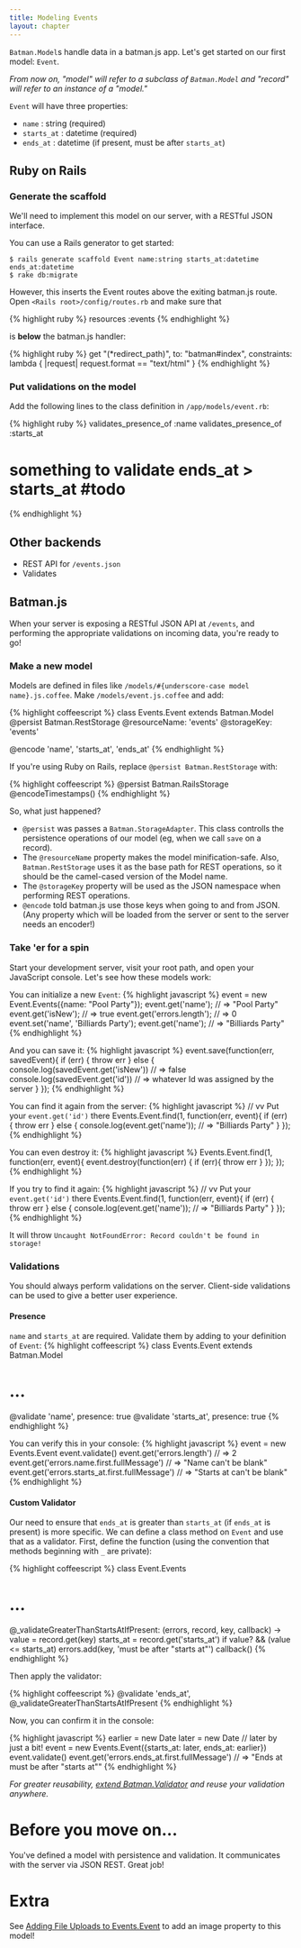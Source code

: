 ```yaml
---
title: Modeling Events
layout: chapter
---
```


`Batman.Model`s handle data in a batman.js app. Let's get started on our first model: `Event`.

_From now on, "model" will refer to a subclass of `Batman.Model` and "record" will refer to an instance of a "model."_

`Event` will have three properties:

- `name` : string (required)
- `starts_at` : datetime (required)
- `ends_at` : datetime (if present, must be after `starts_at`)

## Ruby on Rails

<a name="generate_the_scaffold"></a>

### Generate the scaffold
We'll need to implement this model on our server, with a RESTful JSON interface.

You can use a Rails generator to get started:

```
$ rails generate scaffold Event name:string starts_at:datetime ends_at:datetime
$ rake db:migrate
```

However, this inserts the Event routes above the exiting batman.js route. Open `<Rails root>/config/routes.rb` and make sure that

{% highlight ruby %}
resources :events
{% endhighlight %}

is __below__ the batman.js handler:

{% highlight ruby %}
get "(*redirect_path)", to: "batman#index", constraints: lambda { |request| request.format == "text/html" }
{% endhighlight %}

<a name="put_validations_on_the_model"></a>

### Put validations on the model
Add the following lines to the class definition in `/app/models/event.rb`:

{% highlight ruby %}
validates_presence_of :name
validates_presence_of :starts_at
# something to validate ends_at > starts_at #todo
{% endhighlight %}

## Other backends

- REST API for `/events.json`
- Validates

## Batman.js

When your server is exposing a RESTful JSON API at `/events`, and performing the appropriate validations on incoming data, you're ready to go!

<a name="make_a_new_model"></a>

### Make a new model
Models are defined in files like `/models/#{underscore-case model name}.js.coffee`. Make `/models/event.js.coffee` and add:

{% highlight coffeescript %}
class Events.Event extends Batman.Model
  @persist Batman.RestStorage
  @resourceName: 'events'
  @storageKey: 'events'

  @encode 'name', 'starts_at', 'ends_at'
{% endhighlight %}

If you're using Ruby on Rails, replace `@persist Batman.RestStorage` with:

{% highlight coffeescript %}
  @persist Batman.RailsStorage
  @encodeTimestamps()
{% endhighlight %}

So, what just happened?

- `@persist` was passes a `Batman.StorageAdapter`. This class controlls the persistence operations of our model (eg, when we call `save` on a record).
- The `@resourceName` property makes the model minification-safe. Also, `Batman.RestStorage` uses it as the base path for REST operations, so it should be the camel-cased version of the Model name.
- The `@storageKey` property will be used as the JSON namespace when performing REST operations.
- `@encode` told batman.js use those keys when going to and from JSON. (Any property which will be loaded from the server or sent to the server needs an encoder!)

<a name="take_er_for_a_spin"></a>

### Take 'er for a spin
Start your development server, visit your root path, and open your JavaScript console. Let's see how these models work:

You can initialize a new `Event`:
{% highlight javascript %}
event = new Event.Events({name: "Pool Party"});
event.get('name');           // => "Pool Party"
event.get('isNew');          // => true
event.get('errors.length');  // => 0
event.set('name', 'Billiards Party');
event.get('name');           // => "Billiards Party"
{% endhighlight %}

And you can save it:
{% highlight javascript %}
event.save(function(err, savedEvent){
  if (err) {
    throw err
  }
  else {
    console.log(savedEvent.get('isNew')) // => false
    console.log(savedEvent.get('id'))    // => whatever Id was assigned by the server
  }
});
{% endhighlight %}

You can find it again from the server:
{% highlight javascript %}
//                vv Put your `event.get('id')` there
Events.Event.find(1, function(err, event){
  if (err) {
    throw err
  }
  else {
    console.log(event.get('name')); // => "Billiards Party"
  }
});
{% endhighlight %}

You can even destroy it:
{% highlight javascript %}
Events.Event.find(1, function(err, event){
  event.destroy(function(err) {
    if (err){ throw err }
  });
});
{% endhighlight %}

If you try to find it again:
{% highlight javascript %}
//                vv Put your `event.get('id')` there
Events.Event.find(1, function(err, event){
  if (err) {
    throw err
  }
  else {
    console.log(event.get('name')); // => "Billiards Party"
  }
});
{% endhighlight %}

It will throw `Uncaught NotFoundError: Record couldn't be found in storage!`

<a name="validations"></a>

### Validations
You should always perform validations on the server. Client-side validations can be used to give a better user experience.

#### Presence

`name` and `starts_at` are required. Validate them by adding to your definition of `Event`:
{% highlight coffeescript %}
class Events.Event extends Batman.Model
  # ...
  @validate 'name', presence: true
  @validate 'starts_at', presence: true
{% endhighlight %}

You can verify this in your console:
{% highlight javascript %}
event = new Events.Event
event.validate()
event.get('errors.length') // => 2
event.get('errors.name.first.fullMessage') // => "Name can't be blank"
event.get('errors.starts_at.first.fullMessage') // => "Starts at can't be blank"
{% endhighlight %}

#### Custom Validator

Our need to ensure that `ends_at` is greater than `starts_at` (if `ends_at` is present) is more specific. We can define a class method on `Event` and use that as a validator. First, define the function (using the convention that methods beginning with `_` are private):

{% highlight coffeescript %}
class Event.Events
  # ...
  @_validateGreaterThanStartsAtIfPresent: (errors, record, key, callback) ->
      value = record.get(key)
      starts_at = record.get('starts_at')
      if value? && (value <= starts_at)
        errors.add(key, 'must be after "starts at"')
      callback()
{% endhighlight %}

Then apply the validator:

{% highlight coffeescript %}
  @validate 'ends_at', @_validateGreaterThanStartsAtIfPresent
{% endhighlight %}

Now, you can confirm it in the console:

{% highlight javascript %}
earlier = new Date
later = new Date // later by just a bit!
event = new Events.Event({starts_at: later, ends_at: earlier})
event.validate()
event.get('errors.ends_at.first.fullMessage') // => "Ends at must be after "starts at""
{% endhighlight %}

_For greater reusability, [extend Batman.Validator](#todo) and reuse your validation anywhere._

# Before you move on...

You've defined a model with persistence and validation. It communicates with the server via JSON REST. Great job!

# Extra
See [Adding File Uploads to Events.Event](#todo) to add an image property to this model!
